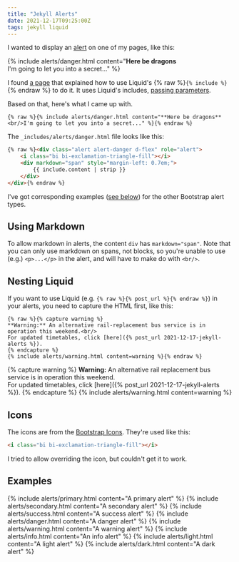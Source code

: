 ```yaml
---
title: "Jekyll Alerts"
date: 2021-12-17T09:25:00Z
tags: jekyll liquid
---
```


I wanted to display an [alert](https://getbootstrap.com/docs/5.1/components/alerts/) on one of my pages, like this:

{% include alerts/danger.html content="**Here be dragons**<br/>I'm going to let you into a secret..." %}

I found [a page](https://idratherbewriting.com/documentation-theme-jekyll/mydoc_alerts.html) that explained how to use Liquid's {% raw %}`{% include %}`{% endraw %} to do it. It uses Liquid's includes, [passing parameters](https://jekyllrb.com/docs/includes/#passing-parameters-to-includes).

Based on that, here's what I came up with.

```liquid
{% raw %}{% include alerts/danger.html content="**Here be dragons**<br/>I'm going to let you into a secret..." %}{% endraw %}
```

The `_includes/alerts/danger.html` file looks like this:

```html
{% raw %}<div class="alert alert-danger d-flex" role="alert">
    <i class="bi bi-exclamation-triangle-fill"></i>
    <div markdown="span" style="margin-left: 0.7em;">
        {{ include.content | strip }}
    </div>
</div>{% endraw %}
```

I've got corresponding examples ([see below](#examples)) for the other Bootstrap alert types.

## Using Markdown

To allow markdown in alerts, the content `div` has `markdown="span"`. Note that you can only use markdown on spans, not blocks, so you're unable to use (e.g.) `<p>...</p>` in the alert, and will have to make do with `<br/>`.

## Nesting Liquid

If you want to use Liquid (e.g. `{% raw %}{% post_url %}{% endraw %}`) in your alerts, you need to capture the HTML first, like this:

```liquid
{% raw %}{% capture warning %}
**Warning:** An alternative rail-replacement bus service is in operation this weekend.<br/>
For updated timetables, click [here]({% post_url 2021-12-17-jekyll-alerts %}).
{% endcapture %}
{% include alerts/warning.html content=warning %}{% endraw %}
```

{% capture warning %}
**Warning:** An alternative rail replacement bus service is in operation this weekend.<br/>
For updated timetables, click [here]({% post_url 2021-12-17-jekyll-alerts %}).
{% endcapture %}
{% include alerts/warning.html content=warning %}

## Icons

The icons are from the [Bootstrap Icons](https://icons.getbootstrap.com/). They're used like this:

```html
<i class="bi bi-exclamation-triangle-fill"></i>
```

I tried to allow overriding the icon, but couldn't get it to work.

## Examples

{% include alerts/primary.html content="A primary alert" %}
{% include alerts/secondary.html content="A secondary alert" %}
{% include alerts/success.html content="A success alert" %}
{% include alerts/danger.html content="A danger alert" %}
{% include alerts/warning.html content="A warning alert" %}
{% include alerts/info.html content="An info alert" %}
{% include alerts/light.html content="A light alert" %}
{% include alerts/dark.html content="A dark alert" %}
